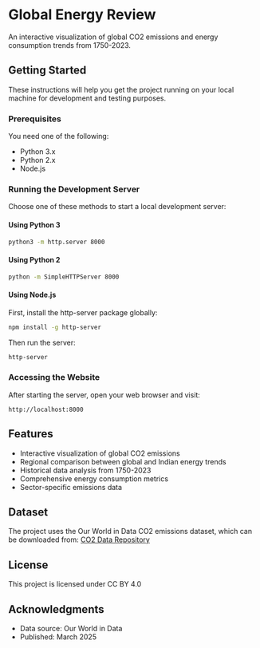 # Global Energy Review 

An interactive visualization of global CO2 emissions and energy consumption trends from 1750-2023.

## Getting Started

These instructions will help you get the project running on your local machine for development and testing purposes.

### Prerequisites

You need one of the following:
- Python 3.x
- Python 2.x
- Node.js

### Running the Development Server

Choose one of these methods to start a local development server:

#### Using Python 3
```bash
python3 -m http.server 8000
```

#### Using Python 2
```bash
python -m SimpleHTTPServer 8000
```

#### Using Node.js
First, install the http-server package globally:
```bash
npm install -g http-server
```

Then run the server:
```bash
http-server
```

### Accessing the Website

After starting the server, open your web browser and visit:
```
http://localhost:8000
```

## Features

- Interactive visualization of global CO2 emissions
- Regional comparison between global and Indian energy trends
- Historical data analysis from 1750-2023
- Comprehensive energy consumption metrics
- Sector-specific emissions data

## Dataset

The project uses the Our World in Data CO2 emissions dataset, which can be downloaded from:
[CO2 Data Repository](https://github.com/owid/co2-data)

## License

This project is licensed under CC BY 4.0

## Acknowledgments

- Data source: Our World in Data
- Published: March 2025
